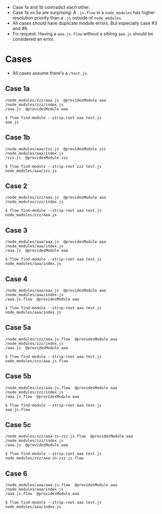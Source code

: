 * Case 1a and 1b contradict each other.
* Case 1a vs 5a are surprising: A `.js.flow` in a `node_modules` has higher resolution priority than a `.js` outside of `node_modules`.
* All cases should have duplicate module errors. But especially case #3 and #6.
* Fix request: Having a `aaa.js.flow` without a sibling `aaa.js` should be considered an error.

# Cases

* All cases assume there's a `/test.js`.

## Case 1a

```
/node_modules/zzz/aaa.js  @providesModule aaa
/node_modules/zzz/index.js
/aaa.js  @providesModule aaa

$ flow find-module --strip-root aaa test.js
aaa.js
```

## Case 1b

```
/node_modules/aaa/zzz.js  @providesModule zzz
/node_modules/aaa/index.js
/zzz.js  @providesModule zzz

$ flow find-module --strip-root zzz test.js
node_modules/aaa/zzz.js
```

## Case 2

```
/node_modules/zzz/aaa.js  @providesModule aaa
/node_modules/zzz/index.js

$ flow find-module --strip-root aaa test.js
node_modules/zzz/aaa.js
```

## Case 3

```
/node_modules/aaa/aaa.js  @providesModule aaa
/node_modules/aaa/index.js
/aaa.js  @providesModule aaa

$ flow find-module --strip-root aaa test.js
node_modules/aaa/index.js
```

## Case 4

```
/node_modules/aaa/aaa.js  @providesModule aaa
/node_modules/aaa/index.js
/aaa.js.flow  @providesModule aaa

$ flow find-module --strip-root aaa test.js
node_modules/aaa/index.js
```

## Case 5a

```
/node_modules/zzz/aaa.js.flow  @providesModule aaa
/node_modules/zzz/index.js
/aaa.js  @providesModule aaa

$ flow find-module --strip-root aaa test.js
node_modules/zzz/aaa.js.flow
```

## Case 5b

```
/node_modules/zzz/aaa.js.flow  @providesModule aaa
/node_modules/zzz/index.js
/aaa.js.flow  @providesModule aaa

$ flow find-module --strip-root aaa test.js
aaa.js.flow
```

## Case 5c

```
/node_modules/zzz/aaa-in-zzz.js.flow  @providesModule aaa
/node_modules/zzz/index.js
/aaa.js  @providesModule aaa

$ flow find-module --strip-root aaa test.js
node_modules/zzz/aaa-in-zzz.js.flow
```

## Case 6

```
/node_modules/aaa/aaa.js.flow  @providesModule aaa
/node_modules/aaa/index.js
/aaa.js.flow  @providesModule aaa

$ flow find-module --strip-root aaa test.js
node_modules/aaa/index.js
```
